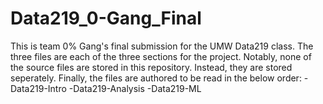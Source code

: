 # Data219_0-Gang_Final
This is team 0% Gang's final submission for the UMW Data219 class. The three files are each of the three sections for the project. Notably, none of the source files are stored in this repository.
Instead, they are stored seperately. Finally, the files are authored to be read in the below order:
-Data219-Intro
-Data219-Analysis
-Data219-ML
